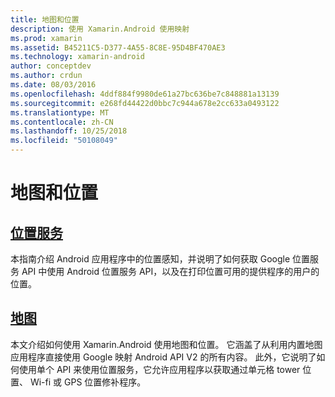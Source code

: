 ```yaml
---
title: 地图和位置
description: 使用 Xamarin.Android 使用映射
ms.prod: xamarin
ms.assetid: B45211C5-D377-4A55-8C8E-95D4BF470AE3
ms.technology: xamarin-android
author: conceptdev
ms.author: crdun
ms.date: 08/03/2016
ms.openlocfilehash: 4ddf884f9980de61a27bc636be7c848881a13139
ms.sourcegitcommit: e268fd44422d0bbc7c944a678e2cc633a0493122
ms.translationtype: MT
ms.contentlocale: zh-CN
ms.lasthandoff: 10/25/2018
ms.locfileid: "50108049"
---
```

# <a name="maps-and-location"></a>地图和位置


##  <a name="location-servicesandroidplatformmaps-and-locationlocationmd"></a>[位置服务](~/android/platform/maps-and-location/location.md)

本指南介绍 Android 应用程序中的位置感知，并说明了如何获取 Google 位置服务 API 中使用 Android 位置服务 API，以及在打印位置可用的提供程序的用户的位置。


##  <a name="mapsandroidplatformmaps-and-locationmapsindexmd"></a>[地图](~/android/platform/maps-and-location/maps/index.md)

本文介绍如何使用 Xamarin.Android 使用地图和位置。 它涵盖了从利用内置地图应用程序直接使用 Google 映射 Android API V2 的所有内容。 此外，它说明了如何使用单个 API 来使用位置服务，它允许应用程序以获取通过单元格 tower 位置、 Wi-fi 或 GPS 位置修补程序。

